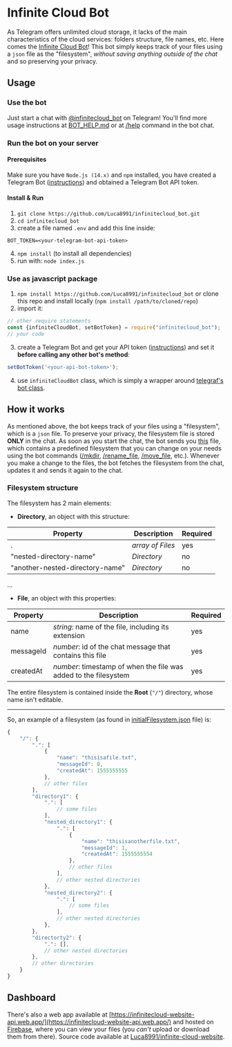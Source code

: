 # Infinite Cloud Bot
As Telegram offers unlimited cloud storage, it lacks of the main characteristics of the cloud services: folders structure, file names, etc.
Here comes the [Infinite Cloud Bot](https://t.me/infinitecloud_bot)! This bot simply keeps track of your files using a `json` file as the "filesystem", _without saving anything outside of the chat_ and so preserving your privacy.

## Usage
### Use the bot
Just start a chat with [@infinitecloud_bot](https://t.me/infinitecloud_bot) on Telegram! You'll find more usage instructions at [BOT_HELP.md](res/BOT_HELP.md) or at [/help]() command in the bot chat.

### Run the bot on your server
#### Prerequisites
Make sure you have `Node.js (14.x)` and `npm` installed, you have created a Telegram Bot ([instructions](https://core.telegram.org/bots#3-how-do-i-create-a-bot)) and obtained a Telegram Bot API token.
#### Install & Run
1. `git clone https://github.com/Luca8991/infinitecloud_bot.git`
2. `cd infinitecloud_bot`
3. create a file named `.env` and add this line inside:
```
BOT_TOKEN=<your-telegram-bot-api-token>
```
4. `npm install` (to install all dependencies)
5. run with: `node index.js`

### Use as javascript package
1. `npm install https://github.com/Luca8991/infinitecloud_bot` or clone this repo and install locally (`npm install /path/to/cloned/repo`)
2. import it:
```javascript
// other require statements
const {infiniteCloudBot, setBotToken} = require("infinitecloud_bot");
// your code
```
3. create a Telegram Bot and get your API token ([instructions](https://core.telegram.org/bots#3-how-do-i-create-a-bot)) and set it **before calling any other bot's method**:
```javascript
setBotToken('<your-api-bot-token>');
```
4. use `infiniteCloudBot` class, which is simply a wrapper around [telegraf's bot class](https://telegraf.js.org/classes/telegraf.html).

## How it works
As mentioned above, the bot keeps track of your files using a "filesystem", which is a `json` file. To preserve your privacy, the filesystem file is stored **ONLY** in the chat.
As soon as you start the chat, the bot sends you [this](src/initialFilesystem.json) file, which contains a predefined filesystem that you can change on your needs using the bot commands ([/mkdir](), [/rename_file](), [/move_file](), etc.).
Whenever you make a change to the files, the bot fetches the filesystem from the chat, updates it and sends it again to the chat.
### Filesystem structure
The filesystem has 2 main elements:
- **Directory**, an object with this structure:

| Property | Description | Required |
|--|--|--|
| . | _array of Files_ | yes |
| "nested-directory-name" | _Directory_ | no |
| "another-nested-directory-name" | _Directory_ | no |
...

- **File**, an object with this properties:

| Property | Description | Required |
|--|--|--|
| name | _string_: name of the file, including its extension | yes |
| messageId | _number_: id of the chat message that contains this file | yes |
| createdAt | _number_: timestamp of when the file was added to the filesystem | yes |

The entire filesystem is contained inside the **Root** (`"/"`) directory, whose name isn't editable.

---
So, an example of a filesystem (as found in [initialFilesystem.json](src/initialFilesystem.json) file) is:
```javascript
{
    "/": {
        ".": [
            {
                "name": "thisisafile.txt",
                "messageId": 0,
                "createdAt": 1555555555
            },
            // other files
        ],
        "directory1": {
            ".": [
                // some files
            ],
            "nested_directory1": {
                ".": [
                    {
                        "name": "thisisanotherfile.txt",
                        "messageId": 1,
                        "createdAt": 1555555554
                    },
                    // other files
                ],
                // other nested directories
            },
            "nested_directory2": {
                ".": [
                    // some files
                ],
                // other nested directories
            },
        },
        "directorty2": {
            ".": [],
            // other nested directories
        },
        // other directories
    }
}
```

## Dashboard
There's also a web app available at [https://infinitecloud-website-api.web.app/](https://infinitecloud-website-api.web.app/) and hosted on [Firebase](https://firebase.google.com/), where you can view your files (you _can't_ upload or download them from there). Source code available at [Luca8991/infinite-cloud-website](https://github.com/Luca8991/infinite-cloud-website).